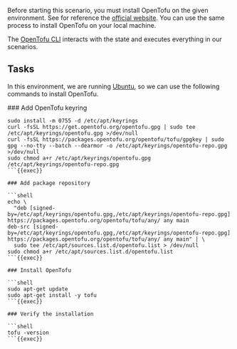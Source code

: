 Before starting this scenario, you must install OpenTofu on the given environment. See for reference the [official website](https://opentofu.org/docs/intro/install/). You can use the same process to install OpenTofu on your local machine.

The [OpenTofu CLI](https://opentofu.org/docs/intro/install/) interacts with the state and executes everything in our scenarios.

## Tasks

In this environment, we are running [Ubuntu](https://opentofu.org/docs/intro/install/deb/), so we can use the following commands to install OpenTofu.

### Add OpenTofu keyring

```shell
sudo install -m 0755 -d /etc/apt/keyrings
curl -fsSL https://get.opentofu.org/opentofu.gpg | sudo tee /etc/apt/keyrings/opentofu.gpg >/dev/null
curl -fsSL https://packages.opentofu.org/opentofu/tofu/gpgkey | sudo gpg --no-tty --batch --dearmor -o /etc/apt/keyrings/opentofu-repo.gpg >/dev/null
sudo chmod a+r /etc/apt/keyrings/opentofu.gpg /etc/apt/keyrings/opentofu-repo.gpg
```{{exec}}

### Add package repository

```shell
echo \
  "deb [signed-by=/etc/apt/keyrings/opentofu.gpg,/etc/apt/keyrings/opentofu-repo.gpg] https://packages.opentofu.org/opentofu/tofu/any/ any main
deb-src [signed-by=/etc/apt/keyrings/opentofu.gpg,/etc/apt/keyrings/opentofu-repo.gpg] https://packages.opentofu.org/opentofu/tofu/any/ any main" | \
  sudo tee /etc/apt/sources.list.d/opentofu.list > /dev/null
sudo chmod a+r /etc/apt/sources.list.d/opentofu.list
```{{exec}}

### Install OpenTofu

```shell
sudo apt-get update
sudo apt-get install -y tofu
```{{exec}}

### Verify the installation

```shell
tofu -version
```{{exec}}
